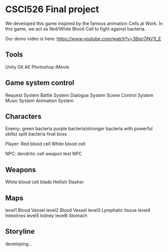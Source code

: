 # CSCI526 Final project
We developed this game inspired by the famous animation Cells at Work. 
In this game, we act as Red/White Blood Cell to fight against bacteria.

Our demo video is here: https://www.youtube.com/watch?v=3BqcONV1I_E

## Tools
Unity
Git
AE
Photoshop
iMovie

## Game system control
Request System
Battle System
Dialogue System
Scene Control System
Music System
Animation System

## Characters
Enemy:
green bacteria
purple bacteria(stronger bacteria with powerful skills)
split bacteria
final boss

Player:
Red blood cell
White blood cell

NPC:
dendritic cell
weapon test NPC

## Weapons
White blood cell blade
Hellish Slasher

## Maps
level1 Blood Vessel
level2 Blood Vessel
level3 Lymphatic tissue
level4 Intestines
level5 kidney
level6 Stomach

## Storyline
developing...



